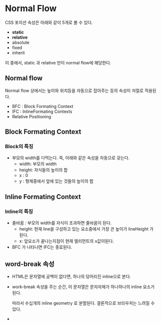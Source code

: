 # Normal Flow

CSS 포지션 속성은 아래와 같이 5개로 볼 수 있다. 

- **static**
- **relative**
- absolute
- fixed
- inherit



이 중에서, static 과 relative 만이 normal flow에 해당한다.



## Normal flow

Normal flow 상에서는 높이와 위치등을 자동으로 잡아주는 등의 속성이 저절로 적용된다. 

- BFC : Block Formating Context
- IFC : InlineFormating Contexts
- Relative Positioning



## Block Formating Context

### Block의 특징

- 부모의 width를 다먹는다. 즉, 아래와 같은 속성을 자동으로 갖는다.
  - width: 부모의 width 
  - height: 자식들의 높이의 합
  - x : 0
  - y : 형제중에서 앞에 있는 것들의 높이의 합



## Inline Formating Context

### Inline의 특징

- 줄바꿈 : 부모의 width를 자식이 초과하면 줄바꿈이 된다. 
  - height: 현재 line을 구성하고 있는 요소중에서 가장 큰 높이가 lineHeight 가 된다.
  - x: 앞요소가 끝나는지점이 현재 엘리먼트의 x값이된다.
- BFC 가 나타나면 IFC는 종료된다.





## word-break 속성

- HTML은 문자열에 공백이 없다면, 하나의 덩어리진 inline으로 본다.

- work-break 속성을 주는 순간, 이 문자열은 문자자체가 하나하나의 inline 요소가 된다.  

  따라서 수십개의 inline geometry 로 분할된다. 결론적으로 브라우저는 느려질 수 있다.

- 